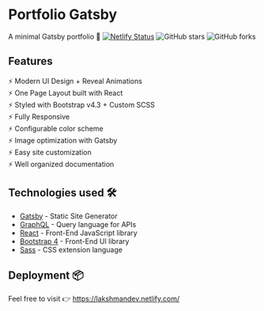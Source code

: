 # Portfolio Gatsby

A minimal Gatsby portfolio 🙂 [![Netlify Status](https://api.netlify.com/api/v1/badges/f77b55ff-5990-4ad9-ac04-11a340efd865/deploy-status)](https://app.netlify.com/sites/lakshmandev/deploys) ![GitHub stars](https://img.shields.io/github/stars/lgope/portfolio) ![GitHub forks](https://img.shields.io/github/forks/lgope/portfolio)

## Features

⚡️ Modern UI Design + Reveal Animations\
⚡️ One Page Layout built with React\
⚡️ Styled with Bootstrap v4.3 + Custom SCSS\
⚡️ Fully Responsive\
⚡️ Configurable color scheme\
⚡️ Image optimization with Gatsby\
⚡️ Easy site customization\
⚡️ Well organized documentation

## Technologies used 🛠️

- [Gatsby](https://www.gatsbyjs.org/) - Static Site Generator
- [GraphQL](https://graphql.org/) - Query language for APIs
- [React](https://es.reactjs.org/) - Front-End JavaScript library
- [Bootstrap 4](https://getbootstrap.com/docs/4.3/getting-started/introduction/) - Front-End UI library
- [Sass](https://sass-lang.com/documentation) - CSS extension language

## Deployment 📦

Feel free to visit 👉 https://lakshmandev.netlify.com/
